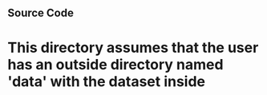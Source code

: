 ## Source Code

# This directory assumes that the user has an outside directory named 'data' with the dataset inside
